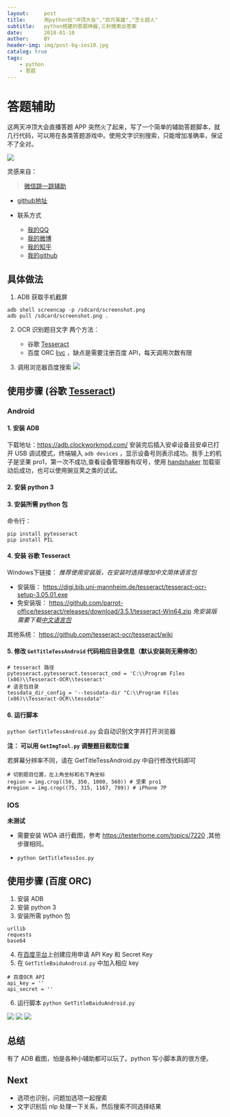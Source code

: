 ```yaml
---
layout:     post
title:      用python玩"冲顶大会","百万英雄","芝士超人"
subtitle:   python搭建的答题神器,三秒搜索出答案
date:       2018-01-10
author:     BY
header-img: img/post-bg-ios10.jpg
catalog: true
tags:
    - python
    - 答题
---
```




# 答题辅助
这两天冲顶大会直播答题 APP 突然火了起来，写了一个简单的辅助答题脚本，就几行代码，可以用在各类答题游戏中。使用文字识别搜索，只能增加准确率，保证不了全对。

![](./resources/screenshot.PNG)

灵感来自：
> [微信跳一跳辅助 ](https://jiang1033326818.github.io/2018/01/02/%E7%94%A8python%E6%9D%A5%E7%8E%A9%E8%B7%B3%E4%B8%80%E8%B7%B3/)
> 


* [github地址](https://github.com/jiang1033326818/questions)

* 联系方式
	* [我的QQ](http://wpa.qq.com/msgrd?v=1&uin=1033326818&site=qq&menu=yes)
    * [我的微博](https://weibo.com/u/5209344262)
	* [我的知乎](https://www.zhihu.com/people/jiang-hai-peng-93/activities)
	* [我的github](https://github.com/jiang1033326818)


## 具体做法

1. ADB 获取手机截屏
```
adb shell screencap -p /sdcard/screenshot.png
adb pull /sdcard/screenshot.png .
```
2. OCR 识别题目文字
两个方法：
	- 谷歌 [Tesseract](https://github.com/madmaze/pytesseract) 
	- 百度 ORC [livc](https://livc.io/blog/204) ，缺点是需要注册百度 API，每天调用次数有限

3. 调用浏览器百度搜索
![](./resources/result.png)

## 使用步骤 (谷歌 [Tesseract](https://github.com/madmaze/pytesseract)) 
### Android
#### 1. 安装 ADB

下载地址：https://adb.clockworkmod.com/
安装完后插入安卓设备且安卓已打开 USB 调试模式，终端输入 `adb devices` ，显示设备号则表示成功。我手上的机子是坚果 pro1，第一次不成功,查看设备管理器有叹号，使用 [handshaker](https://www.smartisan.com/apps/handshaker) 加载驱动后成功，也可以使用豌豆荚之类的试试。
#### 2. 安装 python 3
#### 3. 安装所需 python 包

命令行：
```
pip install pytesseract
pip install PIL
```
#### 4. 安装 谷歌 Tesseract

Windows下链接：
*推荐使用安装版，在安装时选择增加中文简体语言包*
- 安装版：
https://digi.bib.uni-mannheim.de/tesseract/tesseract-ocr-setup-3.05.01.exe
- 免安装版：
https://github.com/parrot-office/tesseract/releases/download/3.5.1/tesseract-Win64.zip
*免安装版需要下载[中文语言包](https://github.com/tesseract-ocr/tesseract/wiki/Data-Files)*

其他系统：
https://github.com/tesseract-ocr/tesseract/wiki

#### 5. 修改 `GetTitleTessAndroid` 代码相应目录信息（默认安装则无需修改）
```
# tesseract 路径
pytesseract.pytesseract.tesseract_cmd = 'C:\\Program Files (x86)\\Tesseract-OCR\\tesseract'
# 语言包目录
tessdata_dir_config = '--tessdata-dir "C:\\Program Files (x86)\\Tesseract-OCR\\tessdata"'
```
#### 6. 运行脚本
`python GetTitleTessAndroid.py`
会自动识别文字并打开浏览器

**注： 可以用 `GetImgTool.py` 调整题目截取位置**

若屏幕分辨率不同，请在 GetTitleTessAndroid.py 中自行修改代码即可
```
# 切割题目位置，左上角坐标和右下角坐标
region = img.crop((50, 350, 1000, 560)) # 坚果 pro1
#region = img.crop((75, 315, 1167, 789)) # iPhone 7P
```

### IOS

**未测试**

- 需要安装 WDA 进行截图，参考 https://testerhome.com/topics/7220 ,其他步骤相同。

- `python GetTitleTessIos.py`

## 使用步骤 (百度 ORC)

1. 安装 ADB
2. 安装 python 3
3. 安装所需 python 包
```
urllib
requests
base64
```
4. 在[百度平台](https://cloud.baidu.com/product/ocr)上创建应用申请 API Key 和 Secret Key
5. 在 `GetTitleBaiduAndroid.py` 中加入相应 key
```
# 百度OCR API
api_key = ''
api_secret = ''
```
6. 运行脚本 `python GetTitleBaiduAndroid.py`

![](https://github.com/jiang1033326818/questions/blob/master/cd001.jpg?raw=true)
![](https://github.com/jiang1033326818/questions/blob/master/cd002.jpg?raw=true)
![](https://github.com/jiang1033326818/questions/blob/master/cd003.jpg?raw=true)




## 总结

有了 ADB 截图，怕是各种小辅助都可以玩了。python 写小脚本真的很方便。

## Next

- 选项也识别，问题加选项一起搜索
- 文字识别后 nlp 处理一下关系，然后搜索不同选择结果